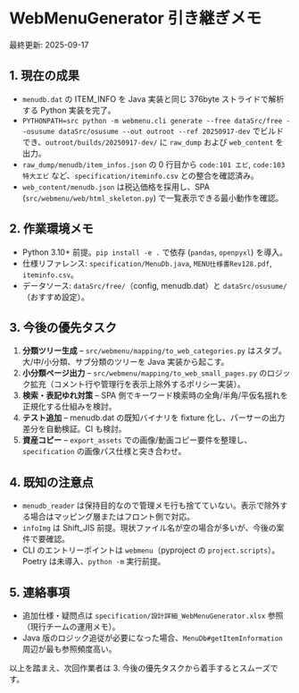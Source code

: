 # WebMenuGenerator 引き継ぎメモ

最終更新: 2025-09-17

## 1. 現在の成果
- `menudb.dat` の ITEM_INFO を Java 実装と同じ 376byte ストライドで解析する Python 実装を完了。
- `PYTHONPATH=src python -m webmenu.cli generate --free dataSrc/free --osusume dataSrc/osusume --out outroot --ref 20250917-dev` でビルドでき、`outroot/builds/20250917-dev/` に `raw_dump` および `web_content` を出力。
- `raw_dump/menudb/item_infos.json` の 0 行目から `code:101 エビ`, `code:103 特大エビ` など、`specification/iteminfo.csv` との整合を確認済み。
- `web_content/menudb.json` は税込価格を採用し、SPA (`src/webmenu/web/html_skeleton.py`) で一覧表示できる最小動作を確認。

## 2. 作業環境メモ
- Python 3.10+ 前提。`pip install -e .` で依存 (`pandas`, `openpyxl`) を導入。
- 仕様リファレンス: `specification/MenuDb.java`, `MENU仕様書Rev128.pdf`, `iteminfo.csv`。
- データソース: `dataSrc/free/`（config, menudb.dat）と `dataSrc/osusume/`（おすすめ設定）。

## 3. 今後の優先タスク
1. **分類ツリー生成** – `src/webmenu/mapping/to_web_categories.py` はスタブ。大/中/小分類、サブ分類のツリーを Java 実装から起こす。
2. **小分類ページ出力** – `src/webmenu/mapping/to_web_small_pages.py` のロジック拡充（コメント行や管理行を表示上除外するポリシー実装）。
3. **検索・表記ゆれ対策** – SPA 側でキーワード検索時の全角/半角/平仮名揺れを正規化する仕組みを検討。
4. **テスト追加** – menudb.dat の既知バイナリを fixture 化し、パーサーの出力差分を自動検証。CI も検討。
5. **資産コピー** – `export_assets` での画像/動画コピー要件を整理し、`specification` の画像パス仕様と突き合わせ。

## 4. 既知の注意点
- `menudb_reader` は保持目的なので管理メモ行も捨てていない。表示で除外する場合はマッピング層またはフロント側で対応。
- `infoImg` は Shift_JIS 前提。現状ファイル名が空の場合が多いが、今後の案件で要確認。
- CLI のエントリーポイントは `webmenu`（pyproject の `project.scripts`）。Poetry は未導入、`python -m` 実行前提。

## 5. 連絡事項
- 追加仕様・疑問点は `specification/設計詳細_WebMenuGenerator.xlsx` 参照（現行チームの運用メモ）。
- Java 版のロジック追従が必要になった場合、`MenuDb#getItemInformation` 周辺が最も参照頻度高い。

以上を踏まえ、次回作業者は 3. 今後の優先タスクから着手するとスムーズです。
